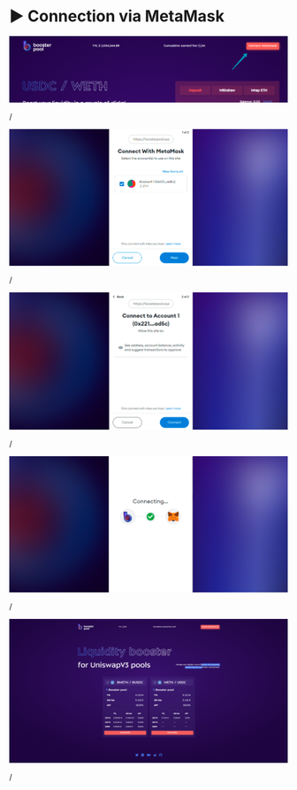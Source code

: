 # ▶ Connection via MetaMask

![](<../.gitbook/assets/image (24).png>)

/

![](<../.gitbook/assets/image (21).png>)

/

![](<../.gitbook/assets/image (6).png>)

/

![](<../.gitbook/assets/image (4).png>)

/

![](<../.gitbook/assets/image (1).png>)

/

